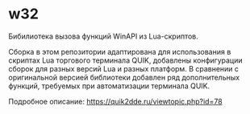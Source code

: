 # w32
Бибилиотека вызова функций WinAPI из Lua-скриптов.

Сборка в этом репозитории адаптирована для использования в скриптах Lua торгового терминала QUIK, добавлены конфигурации сборок  для разных версий Lua и разных платформ.
В сравнении с оригинальной версией библиотеки добавлен ряд дополнительных функций, требуемых при автоматизации терминала QUIK.

Подробное описание:
https://quik2dde.ru/viewtopic.php?id=78
